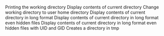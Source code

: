 Printing the working directory
Display contents of current directory
Change working directory to user home directory
Display contents of current directory in long format
Display contents of current directory in long format even hidden files
Display contents of current directory in long format even hidden files with UID and GID
Creates a directory in tmp

